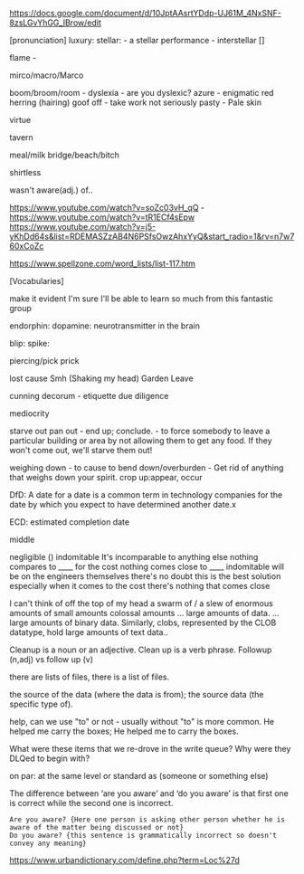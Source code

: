 https://docs.google.com/document/d/10JptAAsrtYDdp-UJ61M_4NxSNF-8zsLGvYhGG_IBrow/edit

[pronunciation]
luxury: 
stellar:
    - a stellar performance
    - interstellar []

flame
    - 

mirco/macro/Marco

boom/broom/room - 
dyslexia
    - are you dyslexic?
azure - 
enigmatic
red herring (hairing)
goof off - take work not seriously
pasty - Pale skin

virtue

tavern

meal/milk
bridge/beach/bitch

shirtless

wasn't aware(adj.) of..


https://www.youtube.com/watch?v=soZc03vH_qQ
    - 
https://www.youtube.com/watch?v=tR1ECf4sEpw
https://www.youtube.com/watch?v=j5-yKhDd64s&list=RDEMASZzAB4N6PSfsOwzAhxYyQ&start_radio=1&rv=n7w760xCoZc

https://www.spellzone.com/word_lists/list-117.htm

[Vocabularies]

make it evident
I'm sure I'll be able to learn so much from this fantastic group

endorphin:
dopamine: neurotransmitter in the brain

blip:
spike:

piercing/pick
prick

lost cause
Smh (Shaking my head)
Garden Leave

cunning
decorum - etiquette
due diligence

mediocrity

starve out
pan out 
    - end up; conclude.
    - to force somebody to leave a particular building or area by not allowing them to get any food. If they won't come out, we'll starve them out!

weighing down - to cause to bend down/overburden
              - Get rid of anything that weighs down your spirit.
crop up:appear, occur

DfD:
A date for a date is a common term in technology companies for the date by which you expect to have determined another date.x

ECD: estimated completion date

middle

negligible ()
indomitable
It's incomparable to anything else
nothing compares to ____
for the cost nothing comes close to ____
indomitable
will be on the engineers themselves
there's no doubt this is the best solution
especially when it comes to the cost
there's nothing that comes close


I can't think of off the top of my head 
a swarm of / a slew of
enormous amounts of
small amounts 
colossal amounts
... large amounts of data. 
... large amounts of binary data. 
Similarly, clobs, represented by the CLOB datatype, hold large amounts of text data..

Cleanup is a noun or an adjective. Clean up is a verb phrase.
Followup (n,adj) vs follow up (v)

there are lists of files, there is a list of files.

the source of the data (where the data is from); the source data (the specific type of).

help, can we use "to" or not - usually without "to" is more common.
He helped me carry the boxes; He helped me to carry the boxes.


What were these items that we re-drove in the write queue?
Why were they DLQed to begin with?

on par: at the same level or standard as (someone or something else)

The difference between ‘are you aware’ and ‘do you aware’ is that first one is correct while the second one is incorrect.
```
Are you aware? {Here one person is asking other person whether he is aware of the matter being discussed or not}
Do you aware? {this sentence is grammatically incorrect so doesn't convey any meaning}
```


https://www.urbandictionary.com/define.php?term=Loc%27d